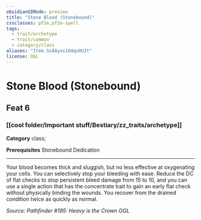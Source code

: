 ```yaml
---
obsidianUIMode: preview
title: "Stone Blood (Stonebound)"
cssclasses: pf2e,pf2e-spell
tags:
  - trait/archetype
  - trait/common
  - category/class
aliases: "Item.SsAAyos164qxHUIt"
license: OGL
---
```

# Stone Blood (Stonebound)
## Feat 6
### [[cool folder/Important stuff/Bestiary/zz_traits/archetype]]

**Category** class; 



**Prerequisites** Stonebound Dedication
* * *
Your blood becomes thick and sluggish, but no less effective at oxygenating your cells. You can selectively stop your bleeding with ease. Reduce the DC of flat checks to stop persistent bleed damage from 15 to 10, and you can use a single action that has the concentrate trait to gain an early flat check without physically binding the wounds. You recover from the drained condition twice as quickly as normal.

*Source: Pathfinder #195: Heavy is the Crown*
*OGL*